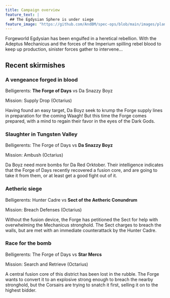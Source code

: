 ```yaml
---
title: Campaign overview
feature_text: |
  ## The Egdysian Sphere is under siege
feature_image: "https://github.com/AndBM/spec-ops/blob/main/images/planet2.jpg?raw=true"
---
```


Forgeworld Egdysian has been engulfed in a heretical rebellion. With the Adeptus Mechanicus and the forces of the Imperium spilling rebel blood to keep up production, sinister forces gather to intervene...

## Recent skirmishes

### A vengeance forged in blood
Belligerents: **The Forge of Days** vs Da Snazzy Boyz

Mission: Supply Drop (Octarius)

Having found an easy target, Da Boyz seek to krump the Forge supply lines in preparation for the coming Waagh! But this time the Forge comes prepared, with a mind to regain their favor in the eyes of the Dark Gods.

### Slaughter in Tungsten Valley
Belligerents: The Forge of Days vs **Da Snazzy Boyz**

Mission: Ambush (Octarius)

Da Boyz need more bombs for Da Red Orktober. Their intelligence indicates that the Forge of Days recently recovered a fusion core, and are going to take it from them, or at least get a good fight out of it.

### Aetheric siege
Belligerents: Hunter Cadre vs **Sect of the Aetheric Conundrum**

Mission: Breach Defenses (Octarius)

Without the fusion device, the Forge has petitioned the Sect for help with overwhelming the Mechanicus stronghold. The Sect charges to breach the walls, but are met with an immediate counterattack by the Hunter Cadre.

### Race for the bomb
Belligerents: The Forge of Days vs **Star Mercs**

Mission: Search and Retrieve (Octarius)

A central fusion core of this district has been lost in the rubble. The Forge wants to convert it to an explosive strong enough to breach the nearby stronghold, but the Corsairs are trying to snatch it first, selling it on to the highest bidder.
